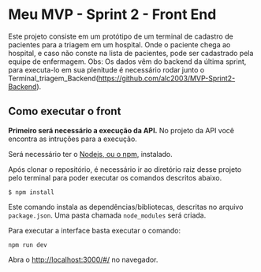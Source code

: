# Meu MVP - Sprint 2 - Front End

Este projeto consiste em um protótipo de um terminal de cadastro de pacientes para a triagem em um hospital.
Onde o paciente chega ao hospital, 
e caso não conste na lista de pacientes, pode ser cadastrado pela equipe de enfermagem.
Obs: Os dados vêm do backend da última sprint, para executa-lo em sua plenitude 
é necessário rodar junto o Terminal_triagem_Backend(https://github.com/alc2003/MVP-Sprint2-Backend).


## Como executar o front

**Primeiro será necessário a execução da API.** No projeto da API você encontra as intruções para a execução.

Será necessário ter o [Nodejs, ou o npm,](https://nodejs.org/en/download/) instalado. 

Após clonar o repositório, é necessário ir ao diretório raiz desse projeto pelo terminal para poder executar os comandos descritos abaixo.

```
$ npm install
```

Este comando instala as dependências/bibliotecas, descritas no arquivo `package.json`. Uma pasta chamada `node_modules` será criada.

Para executar a interface basta executar o comando: 

```
npm run dev
```

Abra o [http://localhost:3000/#/](http://localhost:3000/#/) no navegador.
